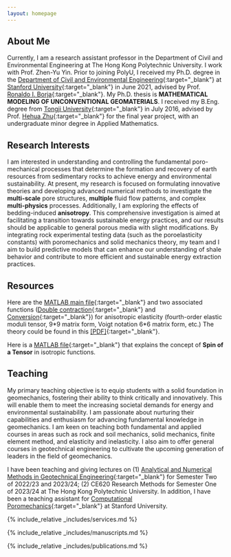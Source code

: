 ```yaml
---
layout: homepage
---
```


## About Me

Currently, I am a research assistant professor in the Department of Civil and Environmental Engineering at The Hong Kong Polytechnic University. I work with Prof. Zhen-Yu Yin. Prior to joining PolyU, I received my Ph.D. degree in the [Department of Civil and Environmental Engineering](https://cee.stanford.edu/){:target="_blank"} at [Stanford University](https://www.stanford.edu/){:target="_blank"} in June 2021, advised by Prof. [Ronaldo I. Borja](https://web.stanford.edu/~borja/){:target="_blank"}. My Ph.D. thesis is **MATHEMATICAL MODELING OF UNCONVENTIONAL GEOMATERIALS**. I received my B.Eng. degree from [Tongji University](https://www.tongji.edu.cn/){:target="_blank"} in July 2016, advised by Prof. [Hehua Zhu](https://ysg.ckcest.cn/html/details/8230/index.html){:target="_blank"} for the final year project, with an undergraduate minor degree in Applied Mathematics.

## Research Interests

I am interested in understanding and controlling the fundamental poro-mechanical processes that determine the formation and recovery of earth resources from sedimentary rocks to achieve energy and environmental sustainability. At present, my research is focused on formulating innovative theories and developing advanced numerical methods to investigate the **multi-scale** pore structures, **multiple** fluid flow patterns, and complex **multi-physics** processes. Additionally, I am exploring the effects of bedding-induced **anisotropy**. This comprehensive investigation is aimed at facilitating a transition towards sustainable energy practices, and our results should be applicable to general porous media with slight modifications. By integrating rock experimental testing data (such as the poroelasticity constants) with poromechanics and solid mechanics theory, my team and I aim to build predictive models that can enhance our understanding of shale behavior and contribute to more efficient and sustainable energy extraction practices.

## Resources

Here are the [MATLAB main file](../assets/files/anisotropic_elasticity.txt){:target="_blank"} and two associated functions ([Double contraction](../assets/files/double_dot.txt){:target="_blank"} and [Conversion](../assets/files/stiffness_to_mat6by6.txt){:target="_blank"}) for anisotropic elasticity (fourth-order elastic moduli tensor, 9\*9 matrix form, Voigt notation 6\*6 matrix form, etc.) The theory could be found in this [[PDF]](../assets/files/Shared_1.pdf){:target="_blank"}.


Here is a [MATLAB file](../assets/files/Isotropy_function.txt){:target="_blank"} that explains the concept of **Spin of a Tensor** in isotropic functions.


## Teaching

My primary teaching objective is to equip students with a solid foundation in geomechanics, fostering their ability to think critically and innovatively. This will enable them to meet the increasing societal demands for energy and environmental sustainability. I am passionate about nurturing their capabilities and enthusiasm for advancing fundamental knowledge in geomechanics. I am keen on teaching both fundamental and applied courses in areas such as rock and soil mechanics, solid mechanics, finite element method, and elasticity and inelasticity. I also aim to offer general courses in geotechnical engineering to cultivate the upcoming generation of leaders in the field of geomechanics.


I have been teaching and giving lectures on (1) [Analytical and Numerical Methods in Geotechnical Engineering](https://www.polyu.edu.hk/cee/docdrive/CSE583_as%20of%2020230818.pdf){:target="_blank"} for Semester Two of 2022/23 and 2023/24; (2) CE620 Research Methods for Semester One of 2023/24 at The Hong Kong Polytechnic University. In addition, I have been a teaching assistant for [Computational Poromechanics](https://web.stanford.edu/~borja/cour/cee294_syllabus.pdf){:target="_blank"} at Stanford University.


{% include_relative _includes/services.md %}

{% include_relative _includes/manuscripts.md %}

{% include_relative _includes/publications.md %}



